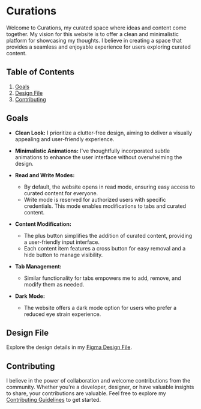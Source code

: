 # Curations

Welcome to Curations, my curated space where ideas and content come together. My vision for this website is to offer a clean and minimalistic platform for showcasing my thoughts. I believe in creating a space that provides a seamless and enjoyable experience for users exploring curated content.

## Table of Contents

1. [Goals](#goals)
2. [Design File](#design-file)
3. [Contributing](#contributing)

## Goals

- **Clean Look:** I prioritize a clutter-free design, aiming to deliver a visually appealing and user-friendly experience.

- **Minimalistic Animations:** I've thoughtfully incorporated subtle animations to enhance the user interface without overwhelming the design.

- **Read and Write Modes:**

  - By default, the website opens in read mode, ensuring easy access to curated content for everyone.
  - Write mode is reserved for authorized users with specific credentials. This mode enables modifications to tabs and curated content.

- **Content Modification:**

  - The plus button simplifies the addition of curated content, providing a user-friendly input interface.
  - Each content item features a cross button for easy removal and a hide button to manage visibility.

- **Tab Management:**

  - Similar functionality for tabs empowers me to add, remove, and modify them as needed.

- **Dark Mode:**
  - The website offers a dark mode option for users who prefer a reduced eye strain experience.

## Design File

Explore the design details in my [Figma Design File](https://www.figma.com/file/ZpLuGbcAo7YNKoF5qxZp7D/Screen?type=design&node-id=0-1&mode=design).

## Contributing

I believe in the power of collaboration and welcome contributions from the community. Whether you're a developer, designer, or have valuable insights to share, your contributions are valuable. Feel free to explore my [Contributing Guidelines](CONTRIBUTING.md) to get started.
